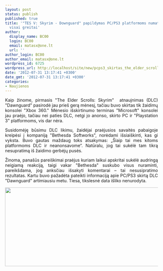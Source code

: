 ```yaml
---
layout: post
status: publish
published: true
title: '"TES V: Skyrim - Downguard" papildymas PC/PS3 platformoms numatomas jau visai
  visai greitai'
author:
  display_name: BC00
  login: BC00
  email: matasx@one.lt
  url: ''
author_login: BC00
author_email: matasx@one.lt
wordpress_id: 6725
wordpress_url: http://localhost/site/new/pcps3_skirtas_the_elder_scrolls_v_skyrim__downguard_papildymas_jau_visai_visai_greitai/
date: '2012-07-31 13:17:41 +0300'
date_gmt: '2012-07-31 13:17:41 +0300'
categories:
- Naujienos
---
```

<p style="text-align: justify;">
	Kaip žinome, pirmasis &quot;The Elder Scrolls: Skyrim&quot;&nbsp; atnaujnimas (DLC) &quot;Dawnguard&quot; pasirodė jau prie&scaron; gerą mėnesį, tačiau buvo skirtas tik žaidimų konsolei &quot;Xbox 360.&quot; Mėnesio i&scaron;skirtinumo terminas &quot;Microsoft&quot; konsolei jau praėjo, tačiau nei paties DLC, netgi jo anonso, skirto PC ir &quot;Playstation 3&quot; platformoms, vis dar nėra.</p>
<p style="text-align: justify;">
	Susidomėję būsimu DLC likimu, žaidėjai praėjusios savaitės pabaigoje kreipėsi į kompaniją &quot;Bethesda Softworks&quot;, norėdami i&scaron;siai&scaron;kinti, kas gi vyksta. Buvo gautas maždaug toks atsakymas: &bdquo;&Scaron;iaip tai mes kitoms platformoms DLC ir neanonsavome&ldquo;. Natūralu, jog tai sukėlė tam tikrą nesupratimą i&scaron; žaidimo gerbėjų pusės.</p>
<p style="text-align: justify;">
	Žinoma, pana&scaron;ūs parei&scaron;kimai praėjus kuriam laikui apskritai sukėlė audringą neigiamą reakciją, taigi vakar &quot;Bethesda&quot; suskubo visus nuraminti, pareik&scaron;dama, jog anksčiau i&scaron;sakyti komentarai &ndash; tai nesusipratimo rezultatas. Kartu buvo pažadėta pateikti informaciją apie PC/PS3 skirtą DLC &quot;Dawnguard&quot; artimiausiu metu. Tiesa, tikslesnė data i&scaron;liko nenurodyta.</p>
<p>
	<img alt="" src="http://technews.lt/userfiles/dawnguard.jpg" style="width: 520px; height: 260px;" /></p>
